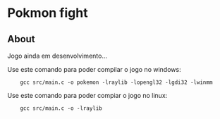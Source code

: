 # Pokmon fight

## About

Jogo ainda em desenvolvimento...

Use este comando para poder compilar o jogo no windows:

```
    gcc src/main.c -o pokemon -lraylib -lopengl32 -lgdi32 -lwinmm
```

Use este comando para poder compiar o jogo no linux:

```
    gcc src/main.c -o -lraylib 
```